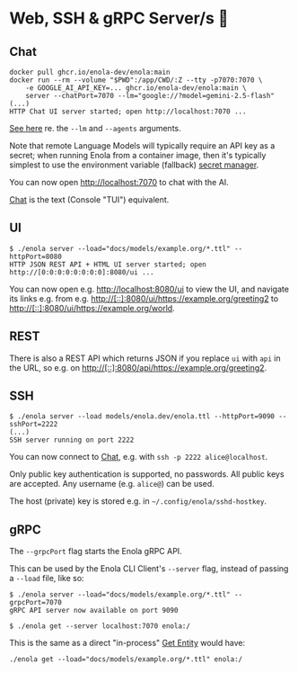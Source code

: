 <!--
    SPDX-License-Identifier: Apache-2.0

    Copyright 2023-2025 The Enola <https://enola.dev> Authors

    Licensed under the Apache License, Version 2.0 (the "License");
    you may not use this file except in compliance with the License.
    You may obtain a copy of the License at

        https://www.apache.org/licenses/LICENSE-2.0

    Unless required by applicable law or agreed to in writing, software
    distributed under the License is distributed on an "AS IS" BASIS,
    WITHOUT WARRANTIES OR CONDITIONS OF ANY KIND, either express or implied.
    See the License for the specific language governing permissions and
    limitations under the License.
-->

# Web, SSH & gRPC Server/s 🤵

## Chat

    docker pull ghcr.io/enola-dev/enola:main
    docker run --rm --volume "$PWD":/app/CWD/:Z --tty -p7070:7070 \
        -e GOOGLE_AI_API_KEY=... ghcr.io/enola-dev/enola:main \
        server --chatPort=7070 --lm="google://?model=gemini-2.5-flash"
    (...)
    HTTP Chat UI server started; open http://localhost:7070 ...

[See here](../ai/index.md) re. the `--lm` and `--agents` arguments.

Note that remote Language Models will typically require an API key as a secret;
when running Enola from a container image, then it's typically simplest to use
the environment variable (fallback) [secret manager](../secret/index.md).

You can now open <http://localhost:7070> to chat with the AI.

[Chat](../chat/index.md) is the text (Console "TUI") equivalent.

## UI

<!-- This intentionally does not use ```bash because the server "hangs" ...
     ... we COULD use --immediateExitOnlyForTest=true (as in EnolaTest),
     but this would be confusing for readers. TODO: Add support to hide
     CLI flags to Executable Markdown... ;-) -->

    $ ./enola server --load="docs/models/example.org/*.ttl" --httpPort=8080
    HTTP JSON REST API + HTML UI server started; open http://[0:0:0:0:0:0:0:0]:8080/ui ...

You can now open e.g. <http://localhost:8080/ui>
to view the UI, and navigate its links e.g. from e.g. <http://[::]:8080/ui/https://example.org/greeting2> to <http://[::]:8080/ui/https://example.org/world>.

## REST

There is also a REST API which returns JSON if you replace `ui` with `api` in the URL,
so e.g. on <http://[::]:8080/api/https://example.org/greeting2>.
<!-- TODO Clean Up: /ui/ dropped /entity/ but API kept it, due to /entities/ ... -->

## SSH

    $ ./enola server --load models/enola.dev/enola.ttl --httpPort=9090 --sshPort=2222
    (...)
    SSH server running on port 2222

You can now connect to [Chat](../chat/index.md), e.g. with `ssh -p 2222 alice@localhost`.

Only public key authentication is supported, no passwords. All public keys are accepted. Any username (e.g. `alice@`) can be used.

The host (private) key is stored e.g. in `~/.config/enola/sshd-hostkey`.

## gRPC

The `--grpcPort` flag starts the Enola gRPC API.

This can be used by the Enola CLI Client's `--server` flag, instead of passing a `--load` file, like so:

    $ ./enola server --load="docs/models/example.org/*.ttl" --grpcPort=7070
    gRPC API server now available on port 9090

    $ ./enola get --server localhost:7070 enola:/

This is the same as a direct "in-process" [Get Entity](../get/index.md) would have:

    ./enola get --load="docs/models/example.org/*.ttl" enola:/

<!-- TODO Add an E2E Integration Test for what's described above,
     by Rebasing and fix https://github.com/enola-dev/enola/pull/301, so that it's testable. -->

<!-- TODO Test and illustrate that this will also work with
     https://docs.enola.dev/dev/proto/core/#data type_url for Any...
     which it normally should, but it still needs a good scenario, and docs coverage. -->

<!-- TODO Make this Executable Markup... maybe using https://github.com/google/zx for process control? -->

<!-- TODO Make this gRPC Server callable using a "generic" gRPC Client,
     such as [ktr0731's Evans](https://github.com/ktr0731/evans)
     or [asarkar's OkGRPC](https://github.com/asarkar/okgrpc).
     As-is, it won't work yet, because enola_core.proto GetFileDescriptorSet
     is not https://github.com/grpc/grpc/blob/master/src/proto/grpc/reflection/v1alpha/reflection.proto
     for https://grpc.github.io/grpc/core/md_doc_server_reflection_tutorial.html. -->
